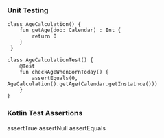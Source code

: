 ### Unit Testing

```
class AgeCalculation() {
    fun getAge(dob: Calendar) : Int {
        return 0
    }
 }

class AgeCalculationTest() {
    @Test  
    fun checkAgeWhenBornToday() {
        assertEquals(0, AgeCalculation().getAge(Calendar.getInstatnce()))
    }
}
```

### Kotlin Test Assertions

assertTrue
assertNull
assertEquals
